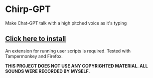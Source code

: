 # Chirp-GPT

Make Chat-GPT talk with a high pitched voice as it's typing

## [Click here to install](https://raw.githubusercontent.com/merlin-ka/chirp-gpt/main/chirp-gpt.user.js)

An extension for running user scripts is required.
Tested with Tampermonkey and Firefox.

**THIS PROJECT DOES NOT USE ANY COPYRIGHTED MATERIAL. ALL SOUNDS WERE RECORDED BY MYSELF.**

